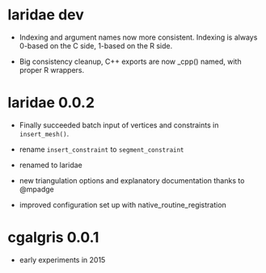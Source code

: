 # laridae dev

* Indexing and argument names now more consistent. Indexing is always 0-based on the C side, 
 1-based on the R side. 
 
* Big consistency cleanup, C++ exports are now _cpp() named, with proper R wrappers. 


#  laridae 0.0.2

* Finally succeeded batch input of vertices and constraints in `insert_mesh()`. 

* rename `insert_constraint` to `segment_constraint`

* renamed to laridae

* new triangulation options and explanatory documentation thanks to @mpadge

* improved configuration set up with native_routine_registration

# cgalgris 0.0.1

* early experiments in 2015



